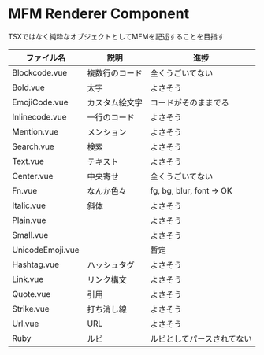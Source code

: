 # MFM Renderer Component

TSXではなく純粋なオブジェクトとしてMFMを記述することを目指す


| ファイル名            | 説明      | 進捗                       |
|------------------|---------|--------------------------|
| Blockcode.vue    | 複数行のコード | 全くうごいてない                 |
| Bold.vue         | 太字      | よさそう                     |
| EmojiCode.vue    | カスタム絵文字 | コードがそのままでる               |
| Inlinecode.vue   | 一行のコード  | よさそう                     |
| Mention.vue      | メンション   | よさそう                     |
| Search.vue       | 検索      | よさそう                     |
| Text.vue         | テキスト    | よさそう                     |
| Center.vue       | 中央寄せ    | 全くうごいてない                 |
| Fn.vue           | なんか色々   | fg, bg, blur, font -> OK |
| Italic.vue       | 斜体      | よさそう                     |
| Plain.vue        |         | よさそう                     |
| Small.vue        |         | よさそう                     |
| UnicodeEmoji.vue |         | 暫定                       |
| Hashtag.vue      | ハッシュタグ  | よさそう                     |
| Link.vue         | リンク構文   | よさそう                     |
| Quote.vue        | 引用      | よさそう                     |
| Strike.vue       | 打ち消し線   | よさそう                     |
| Url.vue          | URL     | よさそう                     |
| Ruby             | ルビ      | ルビとしてパースされてない            |

